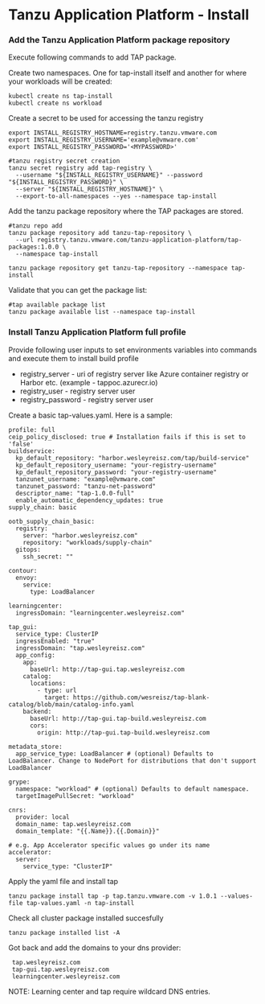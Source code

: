 # Tanzu Application Platform - Install


<!-- /* cSpell:enable */ -->
### Add the Tanzu Application Platform package repository

Execute following commands to add TAP package. 

Create two namespaces. One for tap-install itself and another for where your workloads will be created:
```
kubectl create ns tap-install
kubectl create ns workload
```

Create a secret to be used for accessing the tanzu registry
```
export INSTALL_REGISTRY_HOSTNAME=registry.tanzu.vmware.com
export INSTALL_REGISTRY_USERNAME='example@vmware.com'
export INSTALL_REGISTRY_PASSWORD='<MYPASSWORD>'

#tanzu registry secret creation
tanzu secret registry add tap-registry \
  --username "${INSTALL_REGISTRY_USERNAME}" --password "${INSTALL_REGISTRY_PASSWORD}" \
  --server "${INSTALL_REGISTRY_HOSTNAME}" \
  --export-to-all-namespaces --yes --namespace tap-install
```  

Add the tanzu package repository where the TAP packages are stored.
```
#tanzu repo add
tanzu package repository add tanzu-tap-repository \
  --url registry.tanzu.vmware.com/tanzu-application-platform/tap-packages:1.0.0 \
  --namespace tap-install

tanzu package repository get tanzu-tap-repository --namespace tap-install
```

Validate that you can get the package list:
```
#tap available package list
tanzu package available list --namespace tap-install
```

### Install Tanzu Application Platform full profile

Provide following user inputs to set environments variables into commands and execute them to install build profile

* registry_server - uri of registry server like Azure container registry or Harbor etc. (example - tappoc.azurecr.io)
* registry_user - registry server user
* registry_password - registry server user

Create a basic tap-values.yaml. Here is a sample:
```
profile: full
ceip_policy_disclosed: true # Installation fails if this is set to 'false'
buildservice:
  kp_default_repository: "harbor.wesleyreisz.com/tap/build-service"
  kp_default_repository_username: "your-registry-username"
  kp_default_repository_password: "your-registry-username"
  tanzunet_username: "example@vmware.com"
  tanzunet_password: "tanzu-net-password"
  descriptor_name: "tap-1.0.0-full"
  enable_automatic_dependency_updates: true
supply_chain: basic

ootb_supply_chain_basic:
  registry:
    server: "harbor.wesleyreisz.com"
    repository: "workloads/supply-chain"
  gitops:
    ssh_secret: ""

contour:
  envoy:
    service:
      type: LoadBalancer

learningcenter:
  ingressDomain: "learningcenter.wesleyreisz.com"

tap_gui:
  service_type: ClusterIP
  ingressEnabled: "true"
  ingressDomain: "tap.wesleyreisz.com"
  app_config:
    app:
      baseUrl: http://tap-gui.tap.wesleyreisz.com
    catalog:
      locations:
        - type: url
          target: https://github.com/wesreisz/tap-blank-catalog/blob/main/catalog-info.yaml
    backend:
      baseUrl: http://tap-gui.tap-build.wesleyreisz.com
      cors:
        origin: http://tap-gui.tap-build.wesleyreisz.com

metadata_store:
  app_service_type: LoadBalancer # (optional) Defaults to LoadBalancer. Change to NodePort for distributions that don't support LoadBalancer

grype:
  namespace: "workload" # (optional) Defaults to default namespace.
  targetImagePullSecret: "workload"

cnrs:
  provider: local
  domain_name: tap.wesleyreisz.com 
  domain_template: "{{.Name}}.{{.Domain}}"

# e.g. App Accelerator specific values go under its name
accelerator:
  server:
    service_type: "ClusterIP"
```

Apply the yaml file and install tap
```
tanzu package install tap -p tap.tanzu.vmware.com -v 1.0.1 --values-file tap-values.yaml -n tap-install
```

Check all cluster package installed succesfully
```
tanzu package installed list -A
```


Got back and add the domains to your dns provider:
```
 tap.wesleyreisz.com
 tap-gui.tap.wesleyreisz.com
 learningcenter.wesleyreisz.com
```

NOTE: Learning center and tap require wildcard DNS entries.



